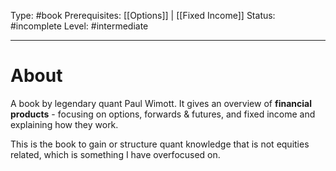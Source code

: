 Type: #book
Prerequisites: [[Options]] | [[Fixed Income]]
Status: #incomplete
Level: #intermediate 

----
# About

A book by legendary quant Paul Wimott. It gives an overview of **financial products** - focusing on options, forwards & futures, and fixed income and explaining how they work.

This is the book to gain or structure quant knowledge that is not equities related, which is something I have overfocused on.